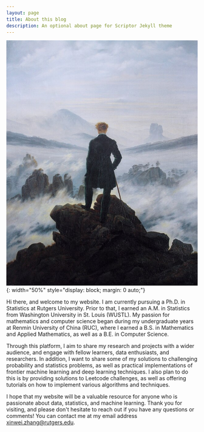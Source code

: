 ```yaml
---
layout: page
title: About this blog
description: An optional about page for Scriptor Jekyll theme
---
```


![alt text](/images/wanderer_above_the_sea_of_fog.jpg){: width="50%" style="display: block; margin: 0 auto;"}


Hi there, and welcome to my website. I am currently pursuing a Ph.D. in Statistics at Rutgers University. Prior to that, I earned an A.M. in Statistics from Washington University in St. Louis (WUSTL). My passion for mathematics and computer science began during my undergraduate years at Renmin University of China (RUC), where I earned a B.S. in Mathematics and Applied Mathematics, as well as a B.E. in Computer Science.

Through this platform, I aim to share my research and projects with a wider audience, and engage with fellow learners, data enthusiasts, and researchers. In addition, I want to share some of my solutions to challenging probability and statistics problems, as well as practical implementations of frontier machine learning and deep learning techniques. I also plan to do this is by providing solutions to Leetcode challenges, as well as offering tutorials on how to implement various algorithms and techniques. 

I hope that my website will be a valuable resource for anyone who is passionate about data, statistics, and machine learning. Thank you for visiting, and please don't hesitate to reach out if you have any questions or comments! You can contact me at my email address [xinwei.zhang@rutgers.edu](mailto:xinwei.zhang@rutgers.edu).